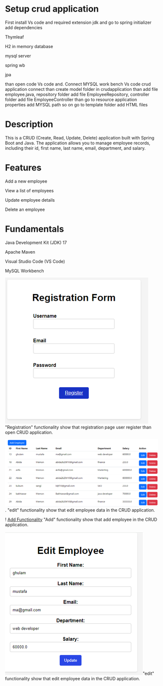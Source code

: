 # Setup crud application 

First install Vs code and required extension jdk and go to spring initializer add dependencies 

Thymleaf

H2 in memory database

mysql server

spring wb

jpa

 
 
 than open code Vs code and. Connect MYSQL work bench Vs code crud application connect than create model folder in crudapplication than add file employee.java, repository folder add file EmployeeRepository, controller folder add file EmployeeController than go to resource application properties add MYSQL path so on go to template folder add HTML files

# Description

This is a CRUD (Create, Read, Update, Delete) application built with Spring Boot and Java. The application allows you to manage employee records, including their id, first name, last name, email, department, and salary.

# Features

Add a new employee

View a list of employees

Update employee details

Delete an employee

# Fundamentals

Java Development Kit (JDK) 17 

Apache Maven

Visual Studio Code (VS Code)

MySQL Workbench

![Add Functionality](https://github.com/AbidaMemon/CURD_Application-Java/blob/main/CRUDproject%20screenshot/registration.png)
"Registration" functionality show that registration page user register than open  CRUD application.

 ![Add Functionality](https://github.com/AbidaMemon/CURD_Application-Java/blob/main/CRUDproject%20screenshot/curd%20operation.png).
 "edit" functionality  show that edit employee data in  the CRUD application.
 

! [Add Functionality](https://github.com/AbidaMemon/CURD_Application-Java/blob/main/CRUDproject%20screenshot/add.png)
"Add" functionality show that add employee in the CRUD application.

![Add Functionality](https://github.com/AbidaMemon/CURD_Application-Java/blob/main/CRUDproject%20screenshot/edit.png)"edit" functionality  show that edit employee data in  the CRUD application.



